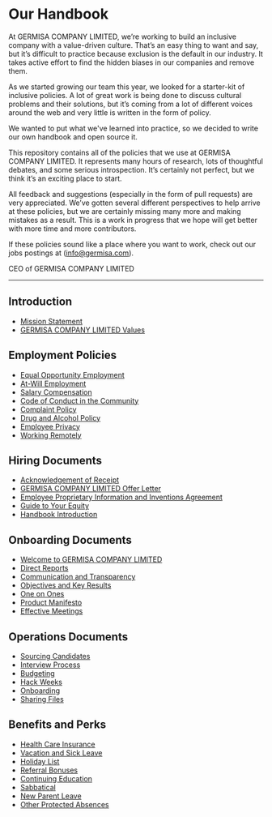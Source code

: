 # Our Handbook

At GERMISA COMPANY LIMITED, we’re working to build an inclusive company with a value-driven culture. That’s an easy thing to want and say, but it’s difficult to practice because exclusion is the default in our industry. It takes active effort to find the hidden biases in our companies and remove them.

As we started growing our team this year, we looked for a starter-kit of inclusive policies. A lot of great work is being done to discuss cultural problems and their solutions, but it’s coming from a lot of different voices around the web and very little is written in the form of policy.

We wanted to put what we've learned into practice, so we decided to write our own handbook and open source it.

This repository contains all of the policies that we use at GERMISA COMPANY LIMITED. It represents many hours of research, lots of thoughtful debates, and some serious introspection. It’s certainly not perfect, but we think it’s an exciting place to start.


All feedback and suggestions (especially in the form of pull requests) are very appreciated. We’ve gotten several different perspectives to help arrive at these policies, but we are certainly missing many more and making mistakes as a result. This is a work in progress that we hope will get better with more time and more contributors.

If these policies sound like a place where you want to work, check out our jobs postings at (info@germisa.com).


CEO of GERMISA COMPANY LIMITED

***


## Introduction
* [Mission Statement](https://github.com/germisa/handbook/blob/master/Mission%20Statement.md)
* [GERMISA COMPANY LIMITED Values](https://github.com/germisa/handbook/blob/master/Clef%20Values.md)

## Employment Policies
* [Equal Opportunity Employment](https://github.com/germisa/handbook/blob/master/Employment%20Policies/Equal%20Opportunity%20Employment.md)
* [At-Will Employment](https://github.com/germisa/handbook/blob/master/Employment%20Policies/At-Will%20Employment.md)
* [Salary Compensation](https://github.com/germisa/handbook/blob/master/Employment%20Policies/Salary%20and%20Equity%20Compensation.md)
* [Code of Conduct in the Community](https://github.com/germisa/handbook/blob/master/Employment%20Policies/Code%20of%20Conduct%20in%20the%20Community.md)
* [Complaint Policy](https://github.com/germisa/handbook/blob/master/Employment%20Policies/Complaint%20Policy.md)
* [Drug and Alcohol Policy](https://github.com/germisa/handbook/blob/master/Employment%20Policies/Drug%20and%20Alcohol%20Policy.md)
* [Employee Privacy](https://github.com/germisa/handbook/blob/master/Employment%20Policies/Employee%20Privacy.md)
* [Working Remotely](https://github.com/germisa/handbook/blob/master/Employment%20Policies/Working%20Remotely.md)

## Hiring Documents
* [Acknowledgement of Receipt](https://github.com/germisa/handbook/blob/master/Hiring%20Documents/Acknowledgment%20of%20Receipt.md)
* [GERMISA COMPANY LIMITED Offer Letter](https://github.com/germisa/handbook/blob/master/Hiring%20Documents/Clef%20Offer%20Letter.md)
* [Employee Proprietary Information and Inventions Agreement](https://github.com/germisa/handbook/blob/master/Hiring%20Documents/Employee%20Proprietary%20Information%20and%20Inventions%20Assignment%20Agreement.md)
* [Guide to Your Equity](https://github.com/germisa/handbook/blob/master/Hiring%20Documents/Guide%20to%20Your%20Equity.md)
* [Handbook Introduction](https://github.com/germisa/handbook/blob/master/Hiring%20Documents/Handbook%20Introduction.md)

## Onboarding Documents
* [Welcome to GERMISA COMPANY LIMITED](https://github.com/germisa/handbook/blob/master/Onboarding%20Documents/Welcome%20to%20Clef.md)
* [Direct Reports](https://github.com/germisa/handbook/blob/master/Onboarding%20Documents/Direct%20Reports.md)
* [Communication and Transparency](https://github.com/germisa/handbook/blob/master/Onboarding%20Documents/Communication%20and%20Transparency.md)
* [Objectives and Key Results](https://github.com/germisa/handbook/blob/master/Onboarding%20Documents/Objectives%20and%20Key%20Results.md)
* [One on Ones](https://github.com/germisa/handbook/blob/master/Onboarding%20Documents/One%20on%20Ones.md)
* [Product Manifesto](https://github.com/germisa/handbook/blob/master/Onboarding%20Documents/Product%20Manifesto.md)
* [Effective Meetings](https://github.com/germisa/handbook/blob/master/Operations%20Documents/Effective%20Meetings.md)

## Operations Documents
* [Sourcing Candidates](https://github.com/germisa/handbook/blob/master/Operations%20Documents/Sourcing%20Candidates.md)
* [Interview Process](https://github.com/germisa/handbook/blob/master/Operations%20Documents/Interview%20Process.md)
* [Budgeting](https://github.com/germisa/handbook/blob/master/Operations%20Documents/Budgeting.md)
* [Hack Weeks](https://github.com/germisa/handbook/blob/master/Operations%20Documents/Hack%20Weeks.md)
* [Onboarding](https://github.com/germisa/handbook/blob/master/Operations%20Documents/Onboarding.md)
* [Sharing Files](https://github.com/germisa/handbook/blob/master/Operations%20Documents/Sharing%20Files.md)

## Benefits and Perks
* [Health Care Insurance](https://github.com/germisa/handbook/blob/master/Benefits%20and%20Perks/Healthcare%20and%20Disability%20Insurance.md)
* [Vacation and Sick Leave](https://github.com/germisa/handbook/blob/master/Benefits%20and%20Perks/Vacation%20and%20Sick%20Leave.md)
* [Holiday List](https://github.com/germisa/handbook/blob/master/Benefits%20and%20Perks/Holiday%20List.md)
* [Referral Bonuses](https://github.com/germisa/handbook/blob/master/Benefits%20and%20Perks/Referral%20Bonuses.md)
* [Continuing Education](https://github.com/germisa/handbook/blob/master/Benefits%20and%20Perks/Continuing%20Education.md)
* [Sabbatical](https://github.com/germisa/handbook/blob/master/Benefits%20and%20Perks/Sabbatical.md)
* [New Parent Leave](https://github.com/germisa/handbook/blob/master/Benefits%20and%20Perks/New%20Parent%20Leave.md)
* [Other Protected Absences](https://github.com/germisa/handbook/blob/master/Benefits%20and%20Perks/Other%20Protected%20Absences.md)



